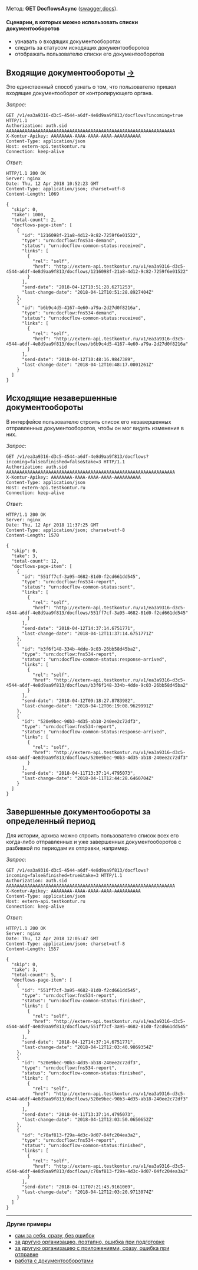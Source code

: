 Метод: **GET DocflowsAsync** ([swagger](http://extern-api.testkontur.ru/swagger/ui/index#!/Docflows/Docflows_GetDocflowsAsync),[docs](https://github.com/skbkontur/extern-api-docs/blob/master/Работа%20с%20ДО.md#get-dcs)).

#### Сценарии, в которых можно использовать списки документооборотов
* узнавать о входящих документооборотах
* следить за статусом исходящих документооборотов
* отображать пользователю списки его документооборотов

## Входящие документообороты [→](https://github.com/skbkontur/extern-api-docs/blob/master/manuals/DC/Входящий%20ДО.md)
Это единственный способ узнать о том, что пользователю пришел входящие документооборот от контролирующего органа.

*Запрос*: 
```
GET /v1/ea3a9316-d3c5-4544-a6df-4e8d9aa9f813/docflows?incoming=true HTTP/1.1
Authorization: auth.sid AAAAAAAAAAAAAAAAAAAAAAAAAAAAAAAAAAAAAAAAAAAAAAAAAAAAAAAAAAAAAAAA
X-Kontur-Apikey: AAAAAAAA-AAAA-AAAA-AAAA-AAAAAAAAAA
Content-Type: application/json
Host: extern-api.testkontur.ru
Connection: keep-alive
```

*Ответ*:
```
HTTP/1.1 200 OK
Server: nginx
Date: Thu, 12 Apr 2018 10:52:23 GMT
Content-Type: application/json; charset=utf-8
Content-Length: 1069

{
  "skip": 0,
  "take": 1000,
  "total-count": 2,
  "docflows-page-item": [
    {
      "id": "1216098f-21a8-4d12-9c82-7259f6e01522",
      "type": "urn:docflow:fns534-demand",
      "status": "urn:docflow-common-status:received",
      "links": [
        {
          "rel": "self",
          "href": "http://extern-api.testkontur.ru/v1/ea3a9316-d3c5-4544-a6df-4e8d9aa9f813/docflows/1216098f-21a8-4d12-9c82-7259f6e01522"
        }
      ],
      "send-date": "2018-04-12T10:51:28.6271253",
      "last-change-date": "2018-04-12T10:51:28.8927404Z"
    },
    {
      "id": "b6b9c4d5-4167-4e60-a79a-2d27d0f8216a",
      "type": "urn:docflow:fns534-demand",
      "status": "urn:docflow-common-status:received",
      "links": [
        {
          "rel": "self",
          "href": "http://extern-api.testkontur.ru/v1/ea3a9316-d3c5-4544-a6df-4e8d9aa9f813/docflows/b6b9c4d5-4167-4e60-a79a-2d27d0f8216a"
        }
      ],
      "send-date": "2018-04-12T10:48:16.9847389",
      "last-change-date": "2018-04-12T10:48:17.0001261Z"
    }
  ]
}
```

## Исходящие незавершенные документообороты
В интерфейсе пользователю строить список его незавершенных отправленных документооборотов, чтобы он мог видеть изменения в них.

*Запрос*: 
```
GET /v1/ea3a9316-d3c5-4544-a6df-4e8d9aa9f813/docflows?incoming=false&finished=false&take=3 HTTP/1.1
Authorization: auth.sid AAAAAAAAAAAAAAAAAAAAAAAAAAAAAAAAAAAAAAAAAAAAAAAAAAAAAAAAAAAAAAAA
X-Kontur-Apikey: AAAAAAAA-AAAA-AAAA-AAAA-AAAAAAAAAA
Content-Type: application/json
Host: extern-api.testkontur.ru
Connection: keep-alive
```

*Ответ*:
```
HTTP/1.1 200 OK
Server: nginx
Date: Thu, 12 Apr 2018 11:37:25 GMT
Content-Type: application/json; charset=utf-8
Content-Length: 1570

{
  "skip": 0,
  "take": 3,
  "total-count": 12,
  "docflows-page-item": [
    {
      "id": "551ff7cf-3a95-4682-81d0-f2cd661dd545",
      "type": "urn:docflow:fns534-report",
      "status": "urn:docflow-common-status:sent",
      "links": [
        {
          "rel": "self",
          "href": "http://extern-api.testkontur.ru/v1/ea3a9316-d3c5-4544-a6df-4e8d9aa9f813/docflows/551ff7cf-3a95-4682-81d0-f2cd661dd545"
        }
      ],
      "send-date": "2018-04-12T14:37:14.6751771",
      "last-change-date": "2018-04-12T11:37:14.6751771Z"
    },
    {
      "id": "b3f6f148-334b-4dde-9c03-26bb58d45ba2",
      "type": "urn:docflow:fns534-report",
      "status": "urn:docflow-common-status:response-arrived",
      "links": [
        {
          "rel": "self",
          "href": "http://extern-api.testkontur.ru/v1/ea3a9316-d3c5-4544-a6df-4e8d9aa9f813/docflows/b3f6f148-334b-4dde-9c03-26bb58d45ba2"
        }
      ],
      "send-date": "2018-04-12T09:18:27.8783982",
      "last-change-date": "2018-04-12T06:19:08.9629991Z"
    },
    {
      "id": "520e9bec-90b3-4d35-ab18-240ee2c72df3",
      "type": "urn:docflow:fns534-report",
      "status": "urn:docflow-common-status:response-arrived",
      "links": [
        {
          "rel": "self",
          "href": "http://extern-api.testkontur.ru/v1/ea3a9316-d3c5-4544-a6df-4e8d9aa9f813/docflows/520e9bec-90b3-4d35-ab18-240ee2c72df3"
        }
      ],
      "send-date": "2018-04-11T13:37:14.4795073",
      "last-change-date": "2018-04-11T12:44:28.6460704Z"
    }
  ]
}
```

## Завершенные документообороты за определенный период
Для истории, архива можно строить пользователю список всех его когда-либо отправленных и уже завершенных документооборотов с разбивкой по периодам их отправки, например.

*Запрос*: 
```
GET /v1/ea3a9316-d3c5-4544-a6df-4e8d9aa9f813/docflows?incoming=false&finished=true&take=3 HTTP/1.1
Authorization: auth.sid AAAAAAAAAAAAAAAAAAAAAAAAAAAAAAAAAAAAAAAAAAAAAAAAAAAAAAAAAAAAAAAA
X-Kontur-Apikey: AAAAAAAA-AAAA-AAAA-AAAA-AAAAAAAAAA
Content-Type: application/json
Host: extern-api.testkontur.ru
Connection: keep-alive
```

*Ответ*:
```
HTTP/1.1 200 OK
Server: nginx
Date: Thu, 12 Apr 2018 12:05:47 GMT
Content-Type: application/json; charset=utf-8
Content-Length: 1557

{
  "skip": 0,
  "take": 3,
  "total-count": 5,
  "docflows-page-item": [
    {
      "id": "551ff7cf-3a95-4682-81d0-f2cd661dd545",
      "type": "urn:docflow:fns534-report",
      "status": "urn:docflow-common-status:finished",
      "links": [
        {
          "rel": "self",
          "href": "http://extern-api.testkontur.ru/v1/ea3a9316-d3c5-4544-a6df-4e8d9aa9f813/docflows/551ff7cf-3a95-4682-81d0-f2cd661dd545"
        }
      ],
      "send-date": "2018-04-12T14:37:14.6751771",
      "last-change-date": "2018-04-12T12:03:40.9869354Z"
    },
    {
      "id": "520e9bec-90b3-4d35-ab18-240ee2c72df3",
      "type": "urn:docflow:fns534-report",
      "status": "urn:docflow-common-status:finished",
      "links": [
        {
          "rel": "self",
          "href": "http://extern-api.testkontur.ru/v1/ea3a9316-d3c5-4544-a6df-4e8d9aa9f813/docflows/520e9bec-90b3-4d35-ab18-240ee2c72df3"
        }
      ],
      "send-date": "2018-04-11T13:37:14.4795073",
      "last-change-date": "2018-04-12T12:03:50.0650652Z"
    },
    {
      "id": "c70af813-f29a-4d3c-9d07-04fc204ea3a2",
      "type": "urn:docflow:fns534-report",
      "status": "urn:docflow-common-status:finished",
      "links": [
        {
          "rel": "self",
          "href": "http://extern-api.testkontur.ru/v1/ea3a9316-d3c5-4544-a6df-4e8d9aa9f813/docflows/c70af813-f29a-4d3c-9d07-04fc204ea3a2"
        }
      ],
      "send-date": "2018-04-11T07:21:43.9161069",
      "last-change-date": "2018-04-12T12:03:20.9713074Z"
    }
  ]
}
```

------

**Другие примеры**
* [сам за себя, сразу, без ошибок](https://github.com/skbkontur/extern-api-docs/blob/master/examples/1.%20отправка%20сам%20за%20себя,%20сразу%20отправка.md)
* [за другую организацию, поэтапно, ошибка при подготовке](https://github.com/skbkontur/extern-api-docs/blob/master/examples/2.%20отправка%20за%20др.%20орг-цию%2C%20поэтапно%2C%20ошибка%20при%20подготовке.md)
* [за другую организацию c приложениями, сразу, ошибка при отправке](https://github.com/skbkontur/extern-api-docs/blob/master/examples/3.%20отправка%20за%20др.%20орг-цию%20с%20приложениями%2C%20ошибка%20при%20отправке.md)
* [работа с документооборотами](https://github.com/skbkontur/extern-api-docs/blob/master/examples/Работа%20с%20ДО.md)
